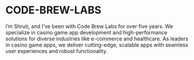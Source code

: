 # CODE-BREW-LABS
   I’m Shruti, and I've been with Code Brew Labs for over five years. We specialize in casino game app development and high-performance solutions for diverse industries like e-commerce and healthcare. As leaders in casino game apps, we deliver cutting-edge, scalable apps with seamless user experiences and robust functionality.
